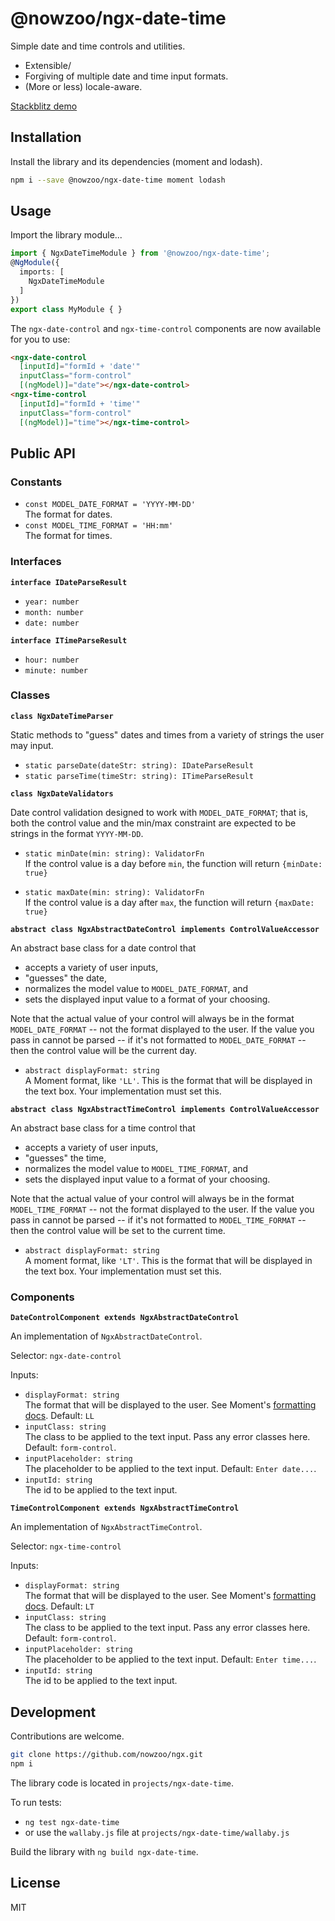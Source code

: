 # @nowzoo/ngx-date-time

Simple date and time controls and utilities. 
- Extensible/
- Forgiving of multiple date and time input formats.
- (More or less) locale-aware.


[Stackblitz demo](https://stackblitz.com/edit/ngx-date-time-controls-demo)

## Installation

Install the library and its dependencies (moment and lodash).

```bash
npm i --save @nowzoo/ngx-date-time moment lodash
```

## Usage

Import the library module...

```typescript
import { NgxDateTimeModule } from '@nowzoo/ngx-date-time';
@NgModule({
  imports: [
    NgxDateTimeModule
  ]
})
export class MyModule { }
```

The `ngx-date-control` and `ngx-time-control` components are
now available for you to use:

```html
<ngx-date-control
  [inputId]="formId + 'date'"
  inputClass="form-control"
  [(ngModel)]="date"></ngx-date-control>
<ngx-time-control
  [inputId]="formId + 'time'"
  inputClass="form-control"
  [(ngModel)]="time"></ngx-time-control>
```


## Public API 

### Constants

- `const MODEL_DATE_FORMAT = 'YYYY-MM-DD'`  
The format for dates. 
- `const MODEL_TIME_FORMAT = 'HH:mm'`  
The format for times.

### Interfaces

**`interface IDateParseResult`**
- `year: number`
- `month: number`
- `date: number`

**`interface ITimeParseResult`**
- `hour: number`
- `minute: number`


### Classes

**`class NgxDateTimeParser`**

Static methods to "guess" dates and times from a variety of strings the user may input.

- `static parseDate(dateStr: string): IDateParseResult`
- `static parseTime(timeStr: string): ITimeParseResult`


**`class NgxDateValidators`**

Date control validation designed to work with `MODEL_DATE_FORMAT`; that is, both the control value and the min/max constraint are expected to be strings in the format `YYYY-MM-DD`.

- `static minDate(min: string): ValidatorFn`  
If the control value is a day before `min`, the function will return `{minDate: true}`

- `static maxDate(min: string): ValidatorFn`  
If the control value is a day after `max`, the function will return `{maxDate: true}`

**`abstract class NgxAbstractDateControl implements ControlValueAccessor`**

An abstract base class for a date control that 
- accepts a variety of user inputs, 
- "guesses" the date, 
- normalizes the model value to `MODEL_DATE_FORMAT`, and 
- sets the displayed input value to a format of your choosing.

Note that the actual value of your control will always be in the format `MODEL_DATE_FORMAT` -- not the format displayed to the user. If the value you pass in cannot be parsed -- if it's not formatted to `MODEL_DATE_FORMAT` -- then the control value will be the current day.

- `abstract displayFormat: string`  
A Moment format, like `'LL'`. This is the format that will be displayed in the text box. Your implementation must set this.

**`abstract class NgxAbstractTimeControl implements ControlValueAccessor`**

An abstract base class for a time control that 
- accepts a variety of user inputs, 
- "guesses" the time, 
- normalizes the model value to `MODEL_TIME_FORMAT`, and 
- sets the displayed input value to a format of your choosing.

Note that the actual value of your control will always be in the format `MODEL_TIME_FORMAT` -- not the format displayed to the user. If the value you pass in cannot be parsed -- if it's not formatted to `MODEL_TIME_FORMAT` -- then the control value will be set to the current time.

- `abstract displayFormat: string`  
A moment format, like `'LT'`. This is the format that will be displayed in the text box. Your implementation must set this.

### Components

**`DateControlComponent extends NgxAbstractDateControl`**

An implementation of `NgxAbstractDateControl`.

Selector: `ngx-date-control`

Inputs:

- `displayFormat: string`  
The format that will be displayed to the user. See Moment's [formatting docs](https://momentjs.com/docs/#/displaying/format/). Default: `LL`
- `inputClass: string`  
The class to be applied to the text input. Pass any error classes here. Default: `form-control`.
- `inputPlaceholder: string`  
The placeholder to be applied to the text input. Default: `Enter date...`.
- `inputId: string`  
The id to be applied to the text input.

**`TimeControlComponent extends NgxAbstractTimeControl`**

An implementation of `NgxAbstractTimeControl`.

Selector: `ngx-time-control`

Inputs:

- `displayFormat: string`  
The format that will be displayed to the user. See Moment's [formatting docs](https://momentjs.com/docs/#/displaying/format/). Default: `LT`
- `inputClass: string`  
The class to be applied to the text input. Pass any error classes here. Default: `form-control`.
- `inputPlaceholder: string`  
The placeholder to be applied to the text input. Default: `Enter time...`.
- `inputId: string`  
The id to be applied to the text input.


## Development

Contributions are welcome. 

```bash
git clone https://github.com/nowzoo/ngx.git
npm i
```

The library code is located in `projects/ngx-date-time`.

To run tests:
  - `ng test ngx-date-time`
  - or use the `wallaby.js` file at `projects/ngx-date-time/wallaby.js`

Build the library with `ng build ngx-date-time`.




## License

MIT
